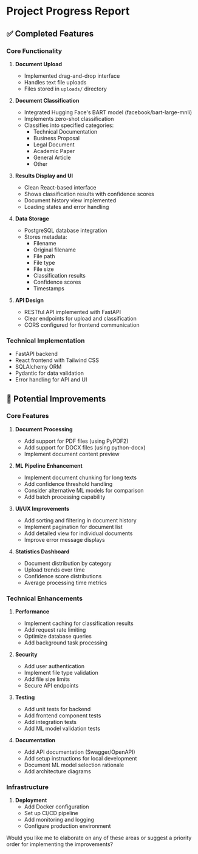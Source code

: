 # Project Progress Report

## ✅ Completed Features

### Core Functionality
1. **Document Upload**
   - Implemented drag-and-drop interface
   - Handles text file uploads
   - Files stored in `uploads/` directory

2. **Document Classification**
   - Integrated Hugging Face's BART model (facebook/bart-large-mnli)
   - Implements zero-shot classification
   - Classifies into specified categories:
     - Technical Documentation
     - Business Proposal
     - Legal Document
     - Academic Paper
     - General Article
     - Other

3. **Results Display and UI**
   - Clean React-based interface
   - Shows classification results with confidence scores
   - Document history view implemented
   - Loading states and error handling

4. **Data Storage**
   - PostgreSQL database integration
   - Stores metadata:
     - Filename
     - Original filename
     - File path
     - File type
     - File size
     - Classification results
     - Confidence scores
     - Timestamps

5. **API Design**
   - RESTful API implemented with FastAPI
   - Clear endpoints for upload and classification
   - CORS configured for frontend communication

### Technical Implementation
- FastAPI backend
- React frontend with Tailwind CSS
- SQLAlchemy ORM
- Pydantic for data validation
- Error handling for API and UI

## 🚀 Potential Improvements

### Core Features
1. **Document Processing**
   - Add support for PDF files (using PyPDF2)
   - Add support for DOCX files (using python-docx)
   - Implement document content preview

2. **ML Pipeline Enhancement**
   - Implement document chunking for long texts
   - Add confidence threshold handling
   - Consider alternative ML models for comparison
   - Add batch processing capability

3. **UI/UX Improvements**
   - Add sorting and filtering in document history
   - Implement pagination for document list
   - Add detailed view for individual documents
   - Improve error message displays

4. **Statistics Dashboard**
   - Document distribution by category
   - Upload trends over time
   - Confidence score distributions
   - Average processing time metrics

### Technical Enhancements
1. **Performance**
   - Implement caching for classification results
   - Add request rate limiting
   - Optimize database queries
   - Add background task processing

2. **Security**
   - Add user authentication
   - Implement file type validation
   - Add file size limits
   - Secure API endpoints

3. **Testing**
   - Add unit tests for backend
   - Add frontend component tests
   - Add integration tests
   - Add ML model validation tests

4. **Documentation**
   - Add API documentation (Swagger/OpenAPI)
   - Add setup instructions for local development
   - Document ML model selection rationale
   - Add architecture diagrams

### Infrastructure
1. **Deployment**
   - Add Docker configuration
   - Set up CI/CD pipeline
   - Add monitoring and logging
   - Configure production environment

Would you like me to elaborate on any of these areas or suggest a priority order for implementing the improvements? 